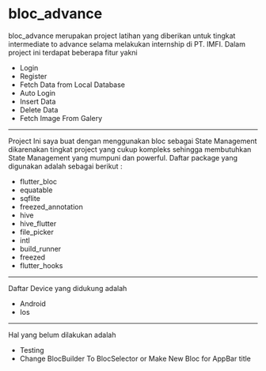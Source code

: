 # bloc_advance

bloc_advance merupakan project latihan yang diberikan untuk tingkat intermediate to advance selama melakukan internship di PT. IMFI. Dalam project ini terdapat beberapa fitur yakni 

- Login
- Register
- Fetch Data from Local Database
- Auto Login
- Insert Data
- Delete Data
- Fetch Image From Galery

___

Project Ini saya buat dengan menggunakan bloc sebagai State Management dikarenakan tingkat project yang cukup kompleks sehingga membutuhkan State Management yang mumpuni dan powerful. Daftar package yang digunakan adalah sebagai berikut :
- flutter_bloc
- equatable
- sqflite
- freezed_annotation
- hive
- hive_flutter
- file_picker
- intl
- build_runner
- freezed
- flutter_hooks

___

Daftar Device yang didukung adalah
- Android
- Ios

___
Hal yang belum dilakukan adalah
- Testing
- Change BlocBuilder To BlocSelector or Make New Bloc for AppBar title